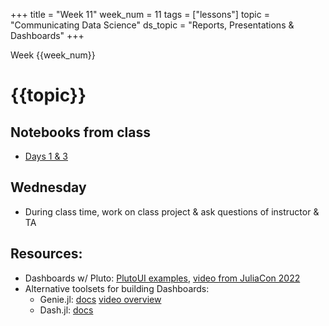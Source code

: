 +++
title = "Week 11"
week_num = 11
tags = ["lessons"]
topic = "Communicating Data Science"
ds_topic = "Reports, Presentations & Dashboards"
+++

Week {{week_num}}
# {{topic}}

## Notebooks from class
- [Days 1 \& 3](https://psuastro416.github.io/Spring2025/tutorials/week11/)

## Wednesday
- During class time, work on class project & ask questions of instructor & TA

## Resources:
- Dashboards w/ Pluto: [PlutoUI examples](https://juliapluto.github.io/sample-notebook-previews/PlutoUI.jl.html), [video from JuliaCon 2022](https://www.youtube.com/watch?v=dP9UuEL00iM)
- Alternative toolsets for building Dashboards:
   - Genie.jl: [docs](https://genieframework.com/docs/genie/v5/tutorials/1--Overview.html) [video overview](https://www.youtube.com/watch?v=YEQLTCWxDuM)
   - Dash.jl: [docs](https://dash.plotly.com/julia/introduction)

